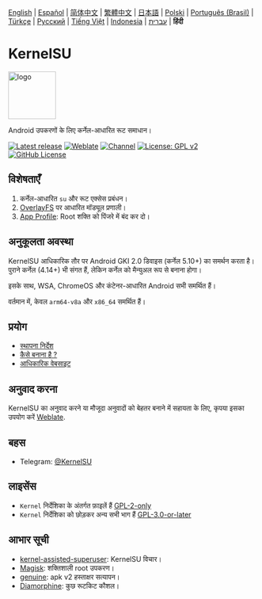
[English](README.md) | [Español](README_ES.md) | [简体中文](README_CN.md) | [繁體中文](README_TW.md) | [日本語](README_JP.md) | [Polski](README_PL.md) | [Português (Brasil)](README_PT-BR.md) | [Türkçe](README_TR.md) | [Русский](README_RU.md) | [Tiếng Việt](README_VI.md) | [Indonesia](README_ID.md) | [עברית](README_IW.md) |  **हिंदी**

# KernelSU

<img src="https://kernelsu.org/logo.png" style="width: 96px;" alt="logo">

Android उपकरणों के लिए कर्नेल-आधारित रूट समाधान।

[![Latest release](https://img.shields.io/github/v/release/tiann/KernelSU?label=Release&logo=github)](https://github.com/tiann/KernelSU/releases/latest)
[![Weblate](https://img.shields.io/badge/Localization-Weblate-teal?logo=weblate)](https://hosted.weblate.org/engage/kernelsu)
[![Channel](https://img.shields.io/badge/Follow-Telegram-blue.svg?logo=telegram)](https://t.me/KernelSU)
[![License: GPL v2](https://img.shields.io/badge/License-GPL%20v2-orange.svg?logo=gnu)](https://www.gnu.org/licenses/old-licenses/gpl-2.0.en.html)
[![GitHub License](https://img.shields.io/github/license/tiann/KernelSU?logo=gnu)](/LICENSE)

## विशेषताएँ

1. कर्नेल-आधारित `su` और रूट एक्सेस प्रबंधन।
2. [OverlayFS](https://en.wikipedia.org/wiki/OverlayFS) पर आधारित मॉड्यूल प्रणाली।
3. [App Profile](https://kernelsu.org/guide/app-profile.html): Root शक्ति को पिंजरे में बंद कर दो।

## अनुकूलता अवस्था

KernelSU आधिकारिक तौर पर Android GKI 2.0 डिवाइस (कर्नेल 5.10+) का समर्थन करता है। पुराने कर्नेल (4.14+) भी संगत हैं, लेकिन कर्नेल को मैन्युअल रूप से बनाना होगा।

इसके साथ, WSA, ChromeOS और कंटेनर-आधारित Android सभी समर्थित हैं।

वर्तमान में, केवल `arm64-v8a` और `x86_64` समर्थित हैं।

## प्रयोग

- [स्थापना निर्देश](https://kernelsu.org/guide/installation.html)
- [कैसे बनाना है ?](https://kernelsu.org/guide/how-to-build.html)
- [आधिकारिक वेबसाइट](https://kernelsu.org/)

## अनुवाद करना

KernelSU का अनुवाद करने या मौजूदा अनुवादों को बेहतर बनाने में सहायता के लिए, कृपया इसका उपयोग करें [Weblate](https://hosted.weblate.org/engage/kernelsu/).

## बहस

- Telegram: [@KernelSU](https://t.me/KernelSU)

## लाइसेंस

- `Kernel` निर्देशिका के अंतर्गत फ़ाइलें हैं [GPL-2-only](https://www.gnu.org/licenses/old-licenses/gpl-2.0.en.html)
- `Kernel` निर्देशिका को छोड़कर अन्य सभी भाग हैं [GPL-3.0-or-later](https://www.gnu.org/licenses/gpl-3.0.html)

## आभार सूची

- [kernel-assisted-superuser](https://git.zx2c4.com/kernel-assisted-superuser/about/): KernelSU विचार।
- [Magisk](https://github.com/topjohnwu/Magisk): शक्तिशाली root उपकरण।
- [genuine](https://github.com/brevent/genuine/): apk v2 हस्ताक्षर सत्यापन।
- [Diamorphine](https://github.com/m0nad/Diamorphine): कुछ रूटकिट कौशल।
